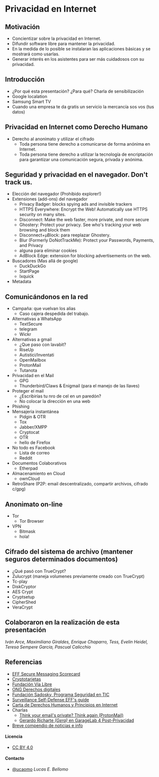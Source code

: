 # Privacidad en Internet

## Motivación
  - Concientizar sobre la privacidad en Internet.
  - Difundir software libre para mantener la privacidad.
  - En la medida de lo posible se instalaran las aplicaciones básicas
  y se mostrará como usarlas.
  - Generar interés en los asistentes para ser más cuidadosos con su privacidad.

## Introducción
  - ¿Por qué esta presentación? ¿Para qué? Charla de sensibilización
  - Google localation
  - Samsung Smart TV
  - Cuando una empresa te da gratis un servicio la mercancía sos vos
    (tus datos)

## Privacidad en Internet como Derecho Humano
  - Derecho al anonimato y utilizar el cifrado
      - Toda persona tiene derecho a comunicarse de forma anónima en
        Internet.
	  - Toda persona tiene derecho a utilizar la tecnología de
	  encriptación para garantizar una comunicación segura, privada y
	  anónima.

## Seguridad y privacidad en el navegador. Don't track us.
  - Elección del navegador (Prohibido explorer!)
  - Extensiones (add-ons) del navegador
	- Privacy Badger: blocks spying ads and invisible trackers
	- HTTPS Everywhere: Encrypt the Web! Automatically use HTTPS
      security on many sites.
	- Disconnect: Make the web faster, more private, and more secure
	- Ghostery: Protect your privacy. See who's tracking your web
      browsing and block them
    - Disconnect+µBlock: para reeplazar Ghostery.
	- Blur (Formerly DoNotTrackMe): Protect your Passwords, Payments,
      and Privacy
	- alguna para eliminar cookies
	- AdBlock Edge: extension for blocking advertisements on the web.
  - Buscadores (Mas allá de google)
	- DuckDuckGo
	- StartPage
	- Ixquick
  - Metadata
  
## Comunicándonos en la red
  - Campaña: que vuelvan los alias
	- Caso cajera despedida del trabajo.
  - Alternativas a WhatsApp
	- TextSecure
	- telegram
	- Wickr 
  - Alternativas a gmail
	- ¿Que paso con lavabit?
	- RiseUp
	- Autistici/Inventati
	- OpenMailbox
	- ProtonMail
	- Tutanota
  - Privacidad en el Mail
	- GPG
	- Thunderbird/Claws & Enigmail (para el manejo de las llaves)
  - Proteger el mail
    - ¿Escribirías tu nro de cel en un paredón?
	- No colocar la dirección en una web
  - Phishing
  - Mensajeria instantánea
	- Pidgin & OTR
	- Tox
	- Jabber/XMPP
	- Cryptocat
	- OTR
	 - hello de Firefox
  - No todo es Facebook
	- Lista de correo
	- Reddit
  - Documentos Colaborativos
	- Etherpad
  - Almacenamiento en Cloud
	- ownCloud
  - RetroShare (P2P: email descentralizado, compartir archivos, cifrado c/gpg)

## Anonimato on-line
  - Tor
	- Tor Browser
  - VPN
	- Bitmask
	- hola!

## Cifrado del sistema de archivo (mantener seguros determinados documentos)
  - ¿Qué pasó con TrueCrypt?
  - Zulucrypt (maneja volumenes previamente creado con TrueCrypt)
  - Tc-play
  - DiskCryptor
  - AES Crypt
  - Cryptsetup
  - CipherShed
  - VeraCrypt

## Colaboraron en la realización de esta presentación
*Iván Arce, Maximiliano Giraldes, Enrique Chaparro, Tess, Evelin Heidel, Teresa Sempere García, Pascual Calicchio*
  
## Referencias
  - [EFF Secure Messaging Scorecard](https://www.eff.org/es/secure-messaging-scorecard)
  - [Cryptotarjetas](http://media.espora.org/mgoblin_media/media_entries/1495/Criptotarjetas_RanchoElectronico.pdf)
  - [Fundación Vía Libre](http://www.vialibre.org.ar)
  - [ONG Derechos digitales](https://www.derechosdigitales.org)
  - [Fundación Sadosky, Programa Seguridad en TIC](http://www.fundacionsadosky.org.ar/es/programas-proyectos/seguridad-en-tic)
  - [Surveillance Self-Defense EFF's guide](https://ssd.eff.org/es)
  - [Carta de Derechos Humanos y Principios en Internet](http://diadeinternet.org/pdfs/Internet_Derechos_Principios.pdf)
  - Charlas
	- [Think your email's private? Think again (ProtonMail)](http://www.ted.com/talks/andy_yen_think_your_email_s_private_think_again)
	- [Gerardo Richarte *(Gera)* en GarageLab 4 Post-Privacidad](https://vimeo.com/10965423)
  - [Breve compendio de noticias e info](http://www.scoop.it/IPcontrol)
  
#### Licencia
  - [CC BY 4.0](https://creativecommons.org/licenses/by/4.0/)

#### Contacto
  - [@ucaomo](https://twitter.com/ucaomo) *Lucas E. Bellomo*
